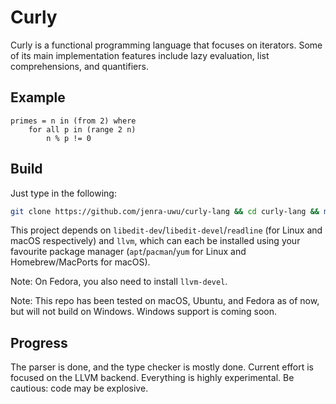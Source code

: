 # Curly
Curly is a functional programming language that focuses on iterators. Some of its main implementation features include lazy evaluation, list comprehensions, and quantifiers.

## Example
```
primes = n in (from 2) where
    for all p in (range 2 n)
        n % p != 0
```

## Build
Just type in the following:
```bash
git clone https://github.com/jenra-uwu/curly-lang && cd curly-lang && make
```
This project depends on `libedit-dev`/`libedit-devel`/`readline` (for Linux and macOS respectively) and `llvm`, which can each be installed using your favourite package manager (`apt`/`pacman`/`yum` for Linux and Homebrew/MacPorts for macOS).

Note: On Fedora, you also need to install `llvm-devel`.

Note: This repo has been tested on macOS, Ubuntu, and Fedora as of now, but will not build on Windows. Windows support is coming soon.

## Progress
The parser is done, and the type checker is mostly done. Current effort is focused on the LLVM backend. Everything is highly experimental. Be cautious: code may be explosive.
